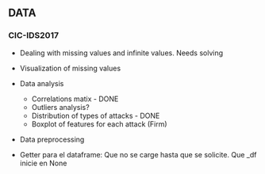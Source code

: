 ## DATA

### CIC-IDS2017

- Dealing with missing values and infinite values. Needs solving
- Visualization of missing values

- Data analysis
    - Correlations matix - DONE
    - Outliers analysis?
    - Distribution of types of attacks - DONE
    - Boxplot of features for each attack (Firm)

- Data preprocessing

- Getter para el dataframe: Que no se carge hasta que se solicite. Que _df inicie en None